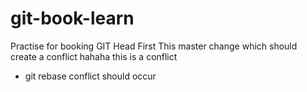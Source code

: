 # git-book-learn
Practise for booking GIT Head First
This master change which should create a conflict
hahaha this is a conflict
* git rebase conflict should occur
